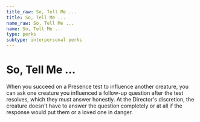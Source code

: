 ```yaml
---
title_raw: So, Tell Me ...
title: So, Tell Me ...
name_raw: So, Tell Me ...
name: So, Tell Me ...
type: perks
subtype: interpersonal perks
---
```


# So, Tell Me ...

When you succeed on a Presence test to influence another creature, you can ask one creature you influenced a follow-up question after the test resolves, which they must answer honestly. At the Director's discretion, the creature doesn't have to answer the question completely or at all if the response would put them or a loved one in danger.
